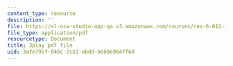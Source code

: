 ```yaml
---
content_type: resource
description: ''
file: https://ol-ocw-studio-app-qa.s3.amazonaws.com/courses/res-6-012-introduction-to-probability-spring-2018/3afe795f040c2cb1abddbe60e9b4ff68_qOQxeYGOIag.pdf
file_type: application/pdf
resourcetype: Document
title: 3play pdf file
uid: 3afe795f-040c-2cb1-abdd-be60e9b4ff68
---
```

